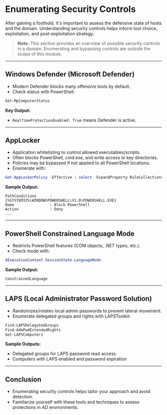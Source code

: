 # Enumerating Security Controls

After gaining a foothold, it's important to assess the defensive state of hosts and the domain. Understanding security controls helps inform tool choice, exploitation, and post-exploitation strategy.

> **Note:** This section provides an overview of possible security controls in a domain. Enumerating and bypassing controls are outside the scope of this module.

---

## Windows Defender (Microsoft Defender)
- Modern Defender blocks many offensive tools by default.
- Check status with PowerShell:
```powershell
Get-MpComputerStatus
```
**Key Output:**
- `RealTimeProtectionEnabled: True` means Defender is active.

---

## AppLocker
- Application whitelisting to control allowed executables/scripts.
- Often blocks PowerShell, cmd.exe, and write access to key directories.
- Policies may be bypassed if not applied to all PowerShell locations.
- Enumerate with:
```powershell
Get-AppLockerPolicy -Effective | select -ExpandProperty RuleCollections
```
**Sample Output:**
```
PathConditions      : {%SYSTEM32%\WINDOWSPOWERSHELL\V1.0\POWERSHELL.EXE}
Name                : Block PowerShell
Action              : Deny
...
```

---

## PowerShell Constrained Language Mode
- Restricts PowerShell features (COM objects, .NET types, etc.).
- Check mode with:
```powershell
$ExecutionContext.SessionState.LanguageMode
```
**Sample Output:**
```
ConstrainedLanguage
```

---

## LAPS (Local Administrator Password Solution)
- Randomizes/rotates local admin passwords to prevent lateral movement.
- Enumerate delegated groups and rights with LAPSToolkit:
```powershell
Find-LAPSDelegatedGroups
Find-AdmPwdExtendedRights
Get-LAPSComputers
```
**Sample Outputs:**
- Delegated groups for LAPS password read access
- Computers with LAPS enabled and password expiration

---

## Conclusion
- Enumerating security controls helps tailor your approach and avoid detection.
- Familiarize yourself with these tools and techniques to assess protections in AD environments. 